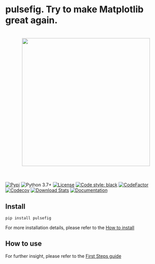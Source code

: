 # pulsefig. Try to make Matplotlib great again.

<h1 align="center">
<img src="docs/images/pulsefig-logo.png" width="400">
</h1><br>

[![Pypi](https://img.shields.io/pypi/v/pulsefig.svg)](https://pypi.org/project/pulsefig/)
![Python 3.7+](https://img.shields.io/badge/python-3.7%2B-blue)
[![License](https://img.shields.io/badge/license-LGPL-green)](./LICENSE)
[![Code style: black](https://img.shields.io/badge/code%20style-black-000000.svg)](https://github.com/psf/black)
[![CodeFactor](https://www.codefactor.io/repository/github/kyrylo-gr/pulsefig/badge/main)](https://www.codefactor.io/repository/github/kyrylo-gr/pulsefig/overview/main)
[![Codecov](https://codecov.io/gh/kyrylo-gr/pulsefig/graph/badge.svg?token=5U0FU9XNID)](https://codecov.io/gh/kyrylo-gr/pulsefig)
[![Download Stats](https://img.shields.io/pypi/dm/pulsefig)](https://pypistats.org/packages/pulsefig)
[![Documentation](https://img.shields.io/badge/docs-blue)](https://kyrylo-gr.github.io/pulsefig/)

## Install

`pip install pulsefig`

For more installation details, please refer to the [How to install](starting_guide/install.md)

## How to use

For further insight, please refer to the [First Steps guide](starting_guide/first_steps.md)
